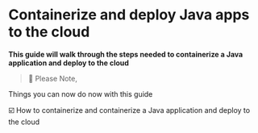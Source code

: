 # Containerize and deploy Java apps to the cloud

**This guide will walk through the steps needed to containerize a Java application and deploy to the cloud**

> 📝 Please Note,

Things you can now do now with this guide

☑️ How to containerize and containerize a Java application and deploy to the cloud

